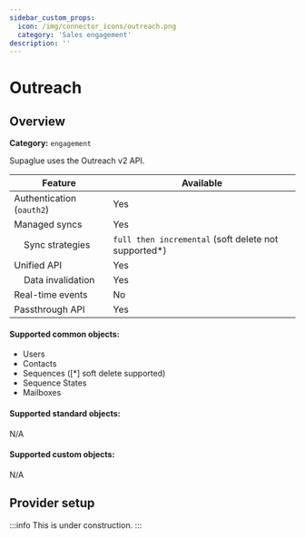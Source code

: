 ```yaml
---
sidebar_custom_props:
  icon: /img/connector_icons/outreach.png
  category: 'Sales engagement'
description: ''
---
```


# Outreach

## Overview

**Category:** `engagement`

Supaglue uses the Outreach v2 API.

| Feature                              | Available                                             |
| ------------------------------------ | ----------------------------------------------------- |
| Authentication (`oauth2`)            | Yes                                                   |
| Managed syncs                        | Yes                                                   |
| &nbsp;&nbsp;&nbsp; Sync strategies   | `full then incremental` (soft delete not supported\*) |
| Unified API                          | Yes                                                   |
| &nbsp;&nbsp;&nbsp; Data invalidation | Yes                                                   |
| Real-time events                     | No                                                    |
| Passthrough API                      | Yes                                                   |

#### Supported common objects:

- Users
- Contacts
- Sequences ([*] soft delete supported)
- Sequence States
- Mailboxes

#### Supported standard objects:

N/A

#### Supported custom objects:

N/A

## Provider setup

:::info
This is under construction.
:::
